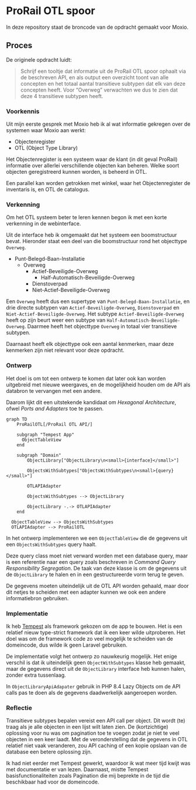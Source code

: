 # ProRail OTL spoor

In deze repository staat de broncode van de opdracht gemaakt voor Moxio.

## Proces

De originele opdracht luidt:

> Schrijf een tooltje dat informatie uit de ProRail OTL spoor ophaalt via de beschreven API, en als output
een overzicht toont van alle concepten en het totaal aantal transitieve subtypen dat elk van deze
concepten heeft. Voor “Overweg” verwachten we dus te zien dat deze 4 transitieve subtypen heeft.

### Voorkennis

Uit mijn eerste gesprek met Moxio heb ik al wat informatie gekregen over de systemen waar Moxio aan werkt:

- Objectenregister
- OTL (Object Type Library)

Het Objectenregister is een systeem waar de klant (in dit geval ProRail) informatie over allerlei verschillende objecten kan beheren. Welke soort objecten geregistreerd kunnen worden, is beheerd in OTL.

Een parallel kan worden getrokken met winkel, waar het Objectenregister de inventaris is, en OTL de catalogus.

### Verkenning

Om het OTL systeem beter te leren kennen begon ik met een korte verkenning in de webinterface.

Uit de interface heb ik omgemaakt dat het systeem een boomstructuur bevat. Hieronder staat een deel van die boomstructuur rond het objecttype `Overweg`.

- Punt-Belegd-Baan-Installatie
  - Overweg
    - Actief-Beveiligde-Overweg
      - Half-Automatisch-Beveiligde-Overweg
    - Dienstoverpad
    - Niet-Actief-Beveiligde-Overweg

Een `Overweg` heeft dus een supertype van `Punt-Belegd-Baan-Installatie`, en drie directe subtypen van `Actief-Beveiligde-Overweg`, `Dienstoverpad` en `Niet-Actief-Beveiligde-Overweg`. Het subtype `Actief-Beveiligde-Overweg` heeft op zijn beurt weer een subtype van `Half-Automatisch-Beveiligde-Overweg`. Daarmee heeft het objecttype `Overweg` in totaal vier transitieve subtypen.

Daarnaast heeft elk objecttype ook een aantal kenmerken, maar deze kenmerken zijn niet relevant voor deze opdracht.

### Ontwerp

Het doel is om tot een ontwerp te komen dat later ook kan worden uitgebreid met nieuwe weergaves, en de mogelijkheid houden om de API als databron te vervangen met een andere.

Daarom lijkt dit een uitstekende kandidaat om _Hexagonal Architecture_, ofwel _Ports and Adapters_ toe te passen.

```mermaid
graph TD
    ProRailOTL[/ProRail OTL API/]
    
    subgraph "Tempest App"
      ObjectTableView
    end
    
    subgraph "Domain"          
        ObjectLibrary["ObjectLibrary\n<small>{interface}</small>"]

        ObjectsWithSubtypes["ObjectsWithSubtypes\n<small>{query}</small>"]
  
        OTLAPIAdapter
        
        ObjectsWithSubtypes --> ObjectLibrary

        ObjectLibrary -.-> OTLAPIAdapter  
    end

  ObjectTableView --> ObjectsWithSubtypes
  OTLAPIAdapter --> ProRailOTL
```

In het ontwerp implementeren we een `ObjectTableView` die de gegevens uit een `ObjectsWithSubtypes` query haalt.

Deze query class moet niet verward worden met een database query, maar is een referentie naar een query zoals beschreven in _Command Query Responsibility Segregation_. De taak van deze klasse is om de gegevens uit de `ObjectLibrary` te halen en in een gestructureerde vorm terug te geven.

De gegevens moeten uiteindelijk uit de OTL API worden gehaald, maar door dit netjes te scheiden met een adapter kunnen we ook een andere informatiebron gebruiken.

### Implementatie

Ik heb [Tempest](https://tempestphp.com) als framework gekozen om de app te bouwen. Het is een relatief nieuw type-strict framework dat ik een keer wilde uitproberen. Het doel was om de framework code zo veel mogelijk te scheiden van de domeincode, dus wilde ik geen Laravel gebruiken.

De implementatie volgt het ontwerp zo nauwkeurig mogelijk. Het enige verschil is dat ik uiteindelijk geen `ObjectWithSubtypes` klasse heb gemaakt, maar de gegevens direct uit de `ObjectLibrary` interface heb kunnen halen, zonder extra tussenlaag.

In `ObjectLibraryApiAdapater` gebruik in PHP 8.4 Lazy Objects om de API calls pas te doen als de gegevens daadwerkelijk aangeroepen worden.

### Reflectie

Transitieve subtypes bepalen vereist een API call per object. Dit wordt (te) traag als je alle objecten in een lijst wilt laten zien. De (kortzichtige) oplossing voor nu was om pagination toe te voegen zodat je niet te veel objecten in een keer laadt. Met de veronderstelling dat de gegevens in OTL relatief niet vaak veranderen, zou API caching of een kopie opslaan van de database een betere oplossing zijn.

Ik had niet eerder met Tempest gewerkt, waardoor ik wat meer tijd kwijt was met documentatie er van lezen. Daarnaast, mistte Tempest basisfunctionaliteiten zoals Pagination die mij beprekte in de tijd die beschikbaar had voor de domeincode.